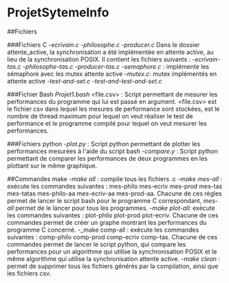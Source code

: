 # ProjetSytemeInfo

##Fichiers 

###Fichiers C 
-_ecrivain.c_
-_philosophe.c_
-_producer.c_
Dans le dossier attente_active, la synchronisation a été implémentée en attente active, au lieu de la synchronisation POSIX. Il contient les fichiers suivants : 
-_ecrivain-tas.c_
-_philosophe-tas.c_
-_producer-tas.c_
-_semaphore.c_ : implémente les sémaphore avec les mutex attente active
-_mutex.c_: mutex implémentés en attente active
-_test-and-set.c_
-_test-and-test-and-set.c_

###Fichier Bash
_Projet1.bash_ <file.csv> <N> <prog> : Script permettant de mesurer les performances du programme qui lui est passé en argument. <file.csv> est le fichier csv dans lequel les mesures de performance sont stockées, <N> est le nombre de thread maximum pour lequel on veut réaliser le test de performance et <prog> le programme compilé pour lequel on veut mesurer les performances. 

###Fichiers python
-_plot.py_ : Script python permettant de plotter les performances mesurées à l'aide du script bash
-_compare.y_ : Script python permettant de comparer les performances de deux programmes en les plottant sur le même graphique.

##Commandes make
-_make all_ : compile tous les fichiers .c 
-_make mes-all_ : exécute les commandes suivantes : mes-philo mes-ecriv mes-prod mes-tas mes-tatas mes-philo-aa mes-ecriv-aa mes-prod-aa. Chacune de ces règles permet de lancer le script bash pour le programme C correspondant, _mes-all_ permet de le lancer pour tous les programmes. 
-_make plot-all_: exécute les commandes suivantes : plot-philo plot-prod plot-ecriv. Chacune de ces commandes permet de créer un graphe montrant les performances du programme C concerné.
-_make comp-all : exécute les commandes suivantes : comp-philo comp-prod comp-ecriv comp-tas. Chacune de ces commandes permet de lancer le script python, qui compare les performances pour un algorithme qui utilise la synchronisation POSIX et le même algorithme qui utilise la synchronisation attente active. 
-_make clean_ : permet de supprimer tous les fichiers générés par la compilation, ainsi que les fichiers csv.
